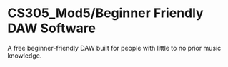 # CS305_Mod5/Beginner Friendly DAW Software
A free beginner-friendly DAW built for people with little to no prior music knowledge.


